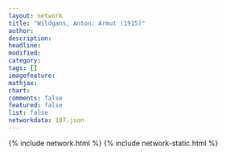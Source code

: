 ```yaml
---
layout: network
title: "Wildgans, Anton: Armut (1915)"
author:
description:
headline:
modified:
category:
tags: []
imagefeature: 
mathjax: 
chart: 
comments: false
featured: false
list: false
networkdata: 187.json
---
```

{% include network.html %}
{% include network-static.html %}
